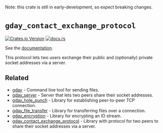 Note: this crate is still in early-development, so expect breaking changes.

# `gday_contact_exchange_protocol`
[![Crates.io Version](https://img.shields.io/crates/v/gday_contact_exchange_protocol)](https://crates.io/crates/gday_contact_exchange_protocol)
[![docs.rs](https://img.shields.io/docsrs/gday_contact_exchange_protocol)](https://docs.rs/gday_contact_exchange_protocol/)

See the [documentation](https://docs.rs/gday_contact_exchange_protocol/).

This protocol lets two users exchange their public and (optionally) private socket addresses via a server.

## Related
- [gday](https://crates.io/crates/gday_server) - Command line tool for sending files.
- [gday_server](https://crates.io/crates/gday_server) - Server that lets two peers share their socket addresses.
- [gday_hole_punch](https://docs.rs/gday_hole_punch/) - Library for establishing peer-to-peer TCP connection.
- [gday_file_transfer](https://docs.rs/gday_file_transfer/) - Library for transferring files over a connection.
- [gday_encryption](https://docs.rs/gday_encryption/) - Library for encrypting an IO stream.
- [gday_contact_exchange_protocol](https://docs.rs/gday_contact_exchange_protocol/) - Library with protocol for two peers to share their socket addresses via a server.